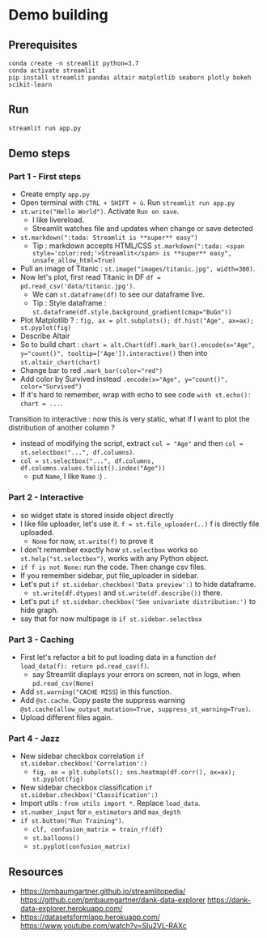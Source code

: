 # Demo building

## Prerequisites

```
conda create -n streamlit python=3.7
conda activate streamlit
pip install streamlit pandas altair matplotlib seaborn plotly bokeh scikit-learn
```

## Run

```bash
streamlit run app.py
```

## Demo steps

### Part 1 - First steps 

- Create empty `app.py`
- Open terminal with `CTRL + SHIFT + ù`. Run `streamlit run app.py`
- `st.write("Hello World")`. Activate `Run on save`.
  - I like livereload.
  - Streamlit watches file and updates when change or save detected
- `st.markdown(":tada: Streamlit is **super** easy")` 
  - Tip : markdown accepts HTML/CSS `st.markdown(":tada: <span style='color:red;'>Streamlit</span> is **super** easy", unsafe_allow_html=True)`
- Pull an image of Titanic : `st.image("images/titanic.jpg", width=300)`.
- Now let's plot, first read Titanic in DF `df = pd.read_csv('data/titanic.jpg')`.
  - We can `st.dataframe(df)` to see our dataframe live.
  - Tip : Style dataframe : `st.dataframe(df.style.background_gradient(cmap="BuGn"))`
- Plot Matplotlib ? : `fig, ax = plt.subplots(); df.hist("Age", ax=ax); st.pyplot(fig)`
- Describe Altair 
- So to build chart : `chart = alt.Chart(df).mark_bar().encode(x="Age", y="count()", tooltip=['Age']).interactive()` then into `st.altair_chart(chart)`
- Change bar to red `.mark_bar(color="red")`
- Add color by Survived instead `.encode(x="Age", y="count()", color="Survived")`
- If it's hard to remember, wrap with echo to see code `with st.echo(): chart = ...`.

Transition to interactive : now this is very static, what if I want to plot the distribution of another column ?

- instead of modifying the script, extract `col = "Age"` and then `col = st.selectbox("...", df.columns)`.
- `col = st.selectbox("...", df.columns, df.columns.values.tolist().index("Age"))`
  - put `Name`, I like `Name` :) .

### Part 2 - Interactive

- so widget state is stored inside object directly
- I like file uploader, let's use it. `f = st.file_uploader(..)` f is directly file uploaded. 
  - `None` for now, `st.write(f)` to prove it
- I don't remember exactly how `st.selectbox` works so `st.help("st.selectbox")`, works with any Python object.
- `if f is not None:` run the code. Then change csv files.
- If you remember sidebar, put file_uploader in sidebar.
- Let's put `if st.sidebar.checkbox('Data preview':)` to hide dataframe. 
  - `st.write(df.dtypes)` and `st.write(df.describe())` there.
- Let's put `if st.sidebar.checkbox('See univariate distribution:')` to hide graph.
- say that for now multipage is `if st.sidebar.selectbox`

### Part 3 - Caching

- First let's refactor a bit to put loading data in a function `def load_data(f): return pd.read_csv(f)`.
  - say Streamlit displays your errors on screen, not in logs, when `pd.read_csv(None)`
- Add `st.warning("CACHE MISS`) in this function.
- Add `@st.cache`. Copy paste the suppress warning `@st.cache(allow_output_mutation=True, suppress_st_warning=True)`. 
- Upload different files again.

### Part 4 - Jazz

- New sidebar checkbox correlation `if st.sidebar.checkbox('Correlation':)`
  - `fig, ax = plt.subplots(); sns.heatmap(df.corr(), ax=ax); st.pyplot(fig)`
- New sidebar checkbox classification `if st.sidebar.checkbox('Classification':)`
- Import utils : `from utils import *`. Replace `load_data`.
- `st.number_input` for `n_estimators` and `max_depth`
- `if st.button("Run Training")`.
  - `clf, confusion_matrix = train_rf(df)` 
  - `st.balloons()`
  - `st.pyplot(confusion_matrix)`

## Resources

- https://pmbaumgartner.github.io/streamlitopedia/ https://github.com/pmbaumgartner/dank-data-explorer https://dank-data-explorer.herokuapp.com/
- https://datasetsformlapp.herokuapp.com/ https://www.youtube.com/watch?v=SIu2VL-RAXc
